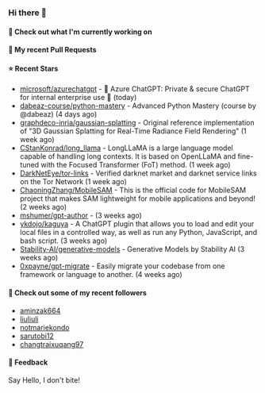 ### Hi there 👋

#### 👷 Check out what I'm currently working on

#### 🔨 My recent Pull Requests


#### ⭐ Recent Stars

- [microsoft/azurechatgpt](https://github.com/microsoft/azurechatgpt) - 🤖 Azure ChatGPT: Private &amp; secure ChatGPT for internal enterprise use 💼  (today)
- [dabeaz-course/python-mastery](https://github.com/dabeaz-course/python-mastery) - Advanced Python Mastery (course by @dabeaz) (4 days ago)
- [graphdeco-inria/gaussian-splatting](https://github.com/graphdeco-inria/gaussian-splatting) - Original reference implementation of &#34;3D Gaussian Splatting for Real-Time Radiance Field Rendering&#34; (1 week ago)
- [CStanKonrad/long_llama](https://github.com/CStanKonrad/long_llama) - LongLLaMA is a large language model capable of handling long contexts. It is based on OpenLLaMA and fine-tuned with the Focused Transformer (FoT) method. (1 week ago)
- [DarkNetEye/tor-links](https://github.com/DarkNetEye/tor-links) - Verified darknet market and darknet service links on the Tor Network (1 week ago)
- [ChaoningZhang/MobileSAM](https://github.com/ChaoningZhang/MobileSAM) - This is the official code for MobileSAM project that makes SAM lightweight for mobile applications and beyond! (2 weeks ago)
- [mshumer/gpt-author](https://github.com/mshumer/gpt-author) -  (3 weeks ago)
- [ykdojo/kaguya](https://github.com/ykdojo/kaguya) - A ChatGPT plugin that allows you to load and edit your local files in a controlled way, as well as run any Python, JavaScript, and bash script. (3 weeks ago)
- [Stability-AI/generative-models](https://github.com/Stability-AI/generative-models) - Generative Models by Stability AI (3 weeks ago)
- [0xpayne/gpt-migrate](https://github.com/0xpayne/gpt-migrate) - Easily migrate your codebase from one framework or language to another. (4 weeks ago)

#### 👯 Check out some of my recent followers

- [aminzak664](https://github.com/aminzak664)
- [liuliuli](https://github.com/liuliuli)
- [notmariekondo](https://github.com/notmariekondo)
- [sarutobi12](https://github.com/sarutobi12)
- [changtraixuqang97](https://github.com/changtraixuqang97)

#### 💬 Feedback

Say Hello, I don't bite!